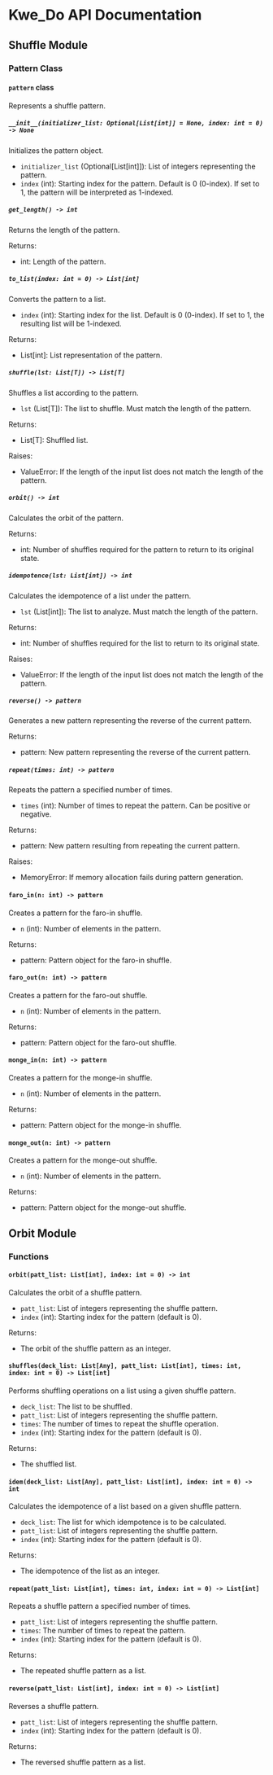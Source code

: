 # Kwe_Do API Documentation

## Shuffle Module

### Pattern Class

#### `pattern` class

Represents a shuffle pattern.

##### `__init__(initializer_list: Optional[List[int]] = None, index: int = 0) -> None`

Initializes the pattern object.

- `initializer_list` (Optional[List[int]]): List of integers representing the pattern.
- `index` (int): Starting index for the pattern. Default is 0 (0-index). If set to 1, the pattern will be interpreted as 1-indexed.

##### `get_length() -> int`

Returns the length of the pattern.

Returns:
- int: Length of the pattern.

##### `to_list(index: int = 0) -> List[int]`

Converts the pattern to a list.

- `index` (int): Starting index for the list. Default is 0 (0-index). If set to 1, the resulting list will be 1-indexed.

Returns:
- List[int]: List representation of the pattern.

##### `shuffle(lst: List[T]) -> List[T]`

Shuffles a list according to the pattern.

- `lst` (List[T]): The list to shuffle. Must match the length of the pattern.

Returns:
- List[T]: Shuffled list.

Raises:
- ValueError: If the length of the input list does not match the length of the pattern.

##### `orbit() -> int`

Calculates the orbit of the pattern.

Returns:
- int: Number of shuffles required for the pattern to return to its original state.

##### `idempotence(lst: List[int]) -> int`

Calculates the idempotence of a list under the pattern.

- `lst` (List[int]): The list to analyze. Must match the length of the pattern.

Returns:
- int: Number of shuffles required for the list to return to its original state.

Raises:
- ValueError: If the length of the input list does not match the length of the pattern.

##### `reverse() -> pattern`

Generates a new pattern representing the reverse of the current pattern.

Returns:
- pattern: New pattern representing the reverse of the current pattern.

##### `repeat(times: int) -> pattern`

Repeats the pattern a specified number of times.

- `times` (int): Number of times to repeat the pattern. Can be positive or negative.

Returns:
- pattern: New pattern resulting from repeating the current pattern.

Raises:
- MemoryError: If memory allocation fails during pattern generation.

#### `faro_in(n: int) -> pattern`

Creates a pattern for the faro-in shuffle.

- `n` (int): Number of elements in the pattern.

Returns:
- pattern: Pattern object for the faro-in shuffle.

#### `faro_out(n: int) -> pattern`

Creates a pattern for the faro-out shuffle.

- `n` (int): Number of elements in the pattern.

Returns:
- pattern: Pattern object for the faro-out shuffle.

#### `monge_in(n: int) -> pattern`

Creates a pattern for the monge-in shuffle.

- `n` (int): Number of elements in the pattern.

Returns:
- pattern: Pattern object for the monge-in shuffle.

#### `monge_out(n: int) -> pattern`

Creates a pattern for the monge-out shuffle.

- `n` (int): Number of elements in the pattern.

Returns:
- pattern: Pattern object for the monge-out shuffle.

## Orbit Module

### Functions

#### `orbit(patt_list: List[int], index: int = 0) -> int`

Calculates the orbit of a shuffle pattern.

- `patt_list`: List of integers representing the shuffle pattern.
- `index` (int): Starting index for the pattern (default is 0).

Returns:
- The orbit of the shuffle pattern as an integer.

#### `shuffles(deck_list: List[Any], patt_list: List[int], times: int, index: int = 0) -> List[int]`

Performs shuffling operations on a list using a given shuffle pattern.

- `deck_list`: The list to be shuffled.
- `patt_list`: List of integers representing the shuffle pattern.
- `times`: The number of times to repeat the shuffle operation.
- `index` (int): Starting index for the pattern (default is 0).

Returns:
- The shuffled list.

#### `idem(deck_list: List[Any], patt_list: List[int], index: int = 0) -> int`

Calculates the idempotence of a list based on a given shuffle pattern.

- `deck_list`: The list for which idempotence is to be calculated.
- `patt_list`: List of integers representing the shuffle pattern.
- `index` (int): Starting index for the pattern (default is 0).

Returns:
- The idempotence of the list as an integer.

#### `repeat(patt_list: List[int], times: int, index: int = 0) -> List[int]`

Repeats a shuffle pattern a specified number of times.

- `patt_list`: List of integers representing the shuffle pattern.
- `times`: The number of times to repeat the pattern.
- `index` (int): Starting index for the pattern (default is 0).

Returns:
- The repeated shuffle pattern as a list.

#### `reverse(patt_list: List[int], index: int = 0) -> List[int]`

Reverses a shuffle pattern.

- `patt_list`: List of integers representing the shuffle pattern.
- `index` (int): Starting index for the pattern (default is 0).

Returns:
- The reversed shuffle pattern as a list.